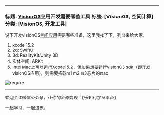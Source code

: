 





---


### 标题: [VisionOS](https://so.csdn.net/so/search?q=VisionOS&spm=1001.2101.3001.7020)应用开发需要哪些工具 标签: \[VisionOS, 空间计算] 分类: \[VisionOS, 开发工具]


说下开发visionOS[空间应用](https://so.csdn.net/so/search?q=%E7%A9%BA%E9%97%B4%E5%BA%94%E7%94%A8&spm=1001.2101.3001.7020)需要哪些准备，这里我找了下，列出来给大家。


1. xcode 15\.2
2. 2d: SwiftUI
3. 3d: RealityKit/Unity 3D
4. 实体空间: ARKit
5. Intel Mac上可以运行Xcode15\.2，但如果想要运行visionOS sdk（即开发visionOS应用），则需要搭载m1 m2 m3芯片的mac


![require](https://i-blog.csdnimg.cn/blog_migrate/a486db5f7562f7c5e46c568c320bd626.webp?x-image-process=image/format,png#pic_center)




---


欢迎关注微信公众号，让你的资源变现：【乐知付加密平台】


一起学习，一起进步。  
 


